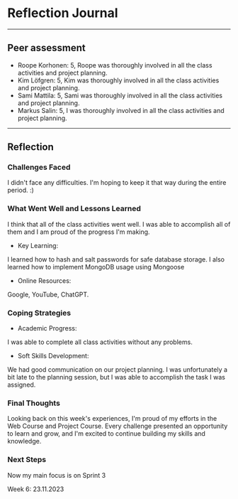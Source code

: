 # Reflection Journal

----

## Peer assessment

- Roope Korhonen:
5,
Roope was thoroughly involved in all the class activities and project planning.
- Kim Löfgren:
5,
Kim was thoroughly involved in all the class activities and project planning.
- Sami Mattila:
5,
Sami was thoroughly involved in all the class activities and project planning.
- Markus Salin:
5,
I was thoroughly involved in all the class activities and project planning.

----

## Reflection

### Challenges Faced

I didn't face any difficulties. I'm hoping to keep it that way during the entire period. :)

### What Went Well and Lessons Learned

I think that all of the class activities went well. I was able to accomplish all of them and I am proud of the progress I'm making.

- Key Learning:

I learned how to hash and salt passwords for safe database storage. I also learned how to implement MongoDB usage using Mongoose

- Online Resources:

Google, YouTube, ChatGPT.

### Coping Strategies

- Academic Progress:

I was able to complete all class activities without any problems.

- Soft Skills Development:

We had good communication on our project planning. I was unfortunately a bit late to the planning session, but I was able to accomplish the task I was assigned.

### Final Thoughts

Looking back on this week's experiences, I'm proud of my efforts in the Web Course and Project Course. Every challenge presented an opportunity to learn and grow, and I'm excited to continue building my skills and knowledge.

### Next Steps

Now my main focus is on Sprint 3

Week 6: 23.11.2023
